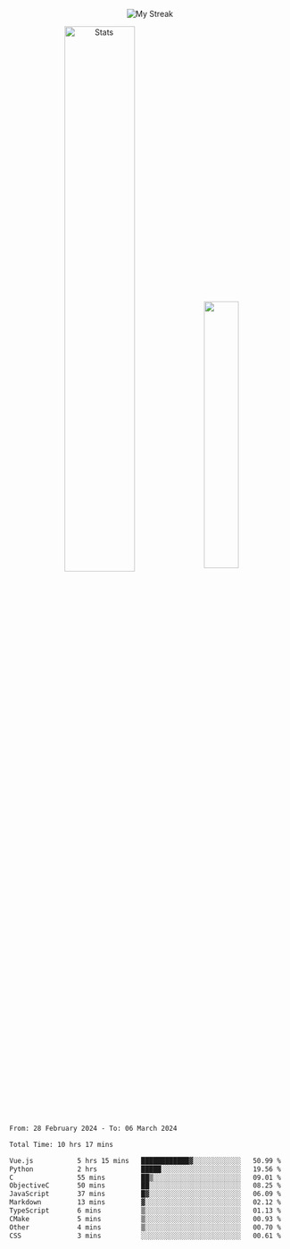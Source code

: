 <p align="center">
<picture>
  <source media="(prefers-color-scheme: dark)" srcset="http://github-readme-streak-stats.herokuapp.com?user=semolik&theme=dark&hide_border=true&background=DD272700">
  <img alt="My Streak" src="http://github-readme-streak-stats.herokuapp.com?user=semolik&hide_border=true">
</picture>
</p>
<div align="center">
  <picture>
    <source media="(prefers-color-scheme: dark)" srcset="https://github-readme-stats.vercel.app/api?username=semolik&show_icons=true&bg_color=DD272700&hide_border=true&theme=dark">
        <img alt="Stats" src="https://github-readme-stats.vercel.app/api?username=semolik&show_icons=true&bg_color=DD272700&hide_border=true" width="50%" >
  </picture>
  <sup>
  <picture>
  <source media="(prefers-color-scheme: dark)" srcset="https://github-readme-stats.vercel.app/api/top-langs/?username=semolik&layout=compact&hide_border=true&bg_color=DD272700&theme=dark">
  <img src="https://github-readme-stats.vercel.app/api/top-langs/?username=semolik&layout=compact&hide_border=true" width="35%" />
  </picture>
  </sup>
</div>
<!--START_SECTION:waka-->

```txt
From: 28 February 2024 - To: 06 March 2024

Total Time: 10 hrs 17 mins

Vue.js           5 hrs 15 mins   ████████████▓░░░░░░░░░░░░   50.99 %
Python           2 hrs           █████░░░░░░░░░░░░░░░░░░░░   19.56 %
C                55 mins         ██▒░░░░░░░░░░░░░░░░░░░░░░   09.01 %
ObjectiveC       50 mins         ██░░░░░░░░░░░░░░░░░░░░░░░   08.25 %
JavaScript       37 mins         █▓░░░░░░░░░░░░░░░░░░░░░░░   06.09 %
Markdown         13 mins         ▓░░░░░░░░░░░░░░░░░░░░░░░░   02.12 %
TypeScript       6 mins          ▒░░░░░░░░░░░░░░░░░░░░░░░░   01.13 %
CMake            5 mins          ▒░░░░░░░░░░░░░░░░░░░░░░░░   00.93 %
Other            4 mins          ▒░░░░░░░░░░░░░░░░░░░░░░░░   00.70 %
CSS              3 mins          ░░░░░░░░░░░░░░░░░░░░░░░░░   00.61 %
```

<!--END_SECTION:waka-->

